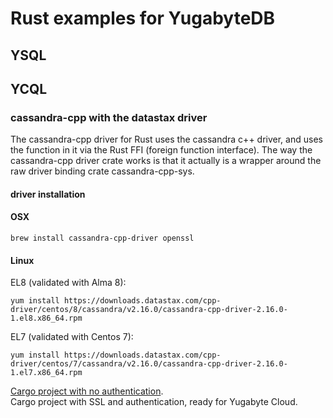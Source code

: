 # Rust examples for YugabyteDB

## YSQL

## YCQL

### cassandra-cpp with the datastax driver
The cassandra-cpp driver for Rust uses the cassandra c++ driver, and uses the function in it via the Rust FFI (foreign function interface).
The way the cassandra-cpp driver crate works is that it actually is a wrapper around the raw driver binding crate cassandra-cpp-sys.

#### driver installation
#### OSX
```shell
brew install cassandra-cpp-driver openssl
```
#### Linux
EL8 (validated with Alma 8):
```shell
yum install https://downloads.datastax.com/cpp-driver/centos/8/cassandra/v2.16.0/cassandra-cpp-driver-2.16.0-1.el8.x86_64.rpm
```
EL7 (validated with Centos 7):
```shell
yum install https://downloads.datastax.com/cpp-driver/centos/7/cassandra/v2.16.0/cassandra-cpp-driver-2.16.0-1.el7.x86_64.rpm
```
[Cargo project with no authentication](cassandra-cpp-datastax).  
Cargo project with SSL and authentication, ready for Yugabyte Cloud.